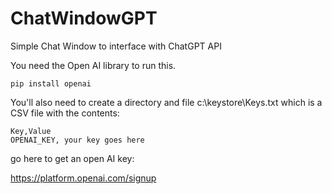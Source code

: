 # ChatWindowGPT
Simple Chat Window to interface with ChatGPT API

You need the Open AI library to run this. 


```
pip install openai
```


You'll also need to create a directory and file c:\keystore\Keys.txt which is a CSV file with the contents:
```
Key,Value
OPENAI_KEY, your key goes here 
```
go here to get an open AI key:

https://platform.openai.com/signup
